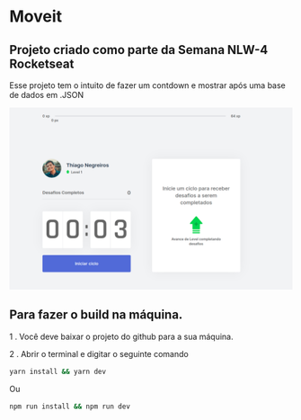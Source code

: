 # Moveit

## Projeto criado como parte da Semana NLW-4 Rocketseat

Esse projeto tem o intuito de fazer um contdown e mostrar após uma base de dados em .JSON

![initial image](./public/readme_images/home_image.png)

## Para fazer o build na máquina.

1 . Você deve baixar o projeto do github para a sua máquina.

2 . Abrir o terminal e digitar o seguinte comando

```bash
yarn install && yarn dev
```

Ou

```bash
npm run install && npm run dev
```
